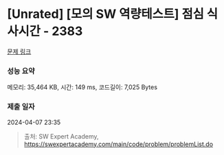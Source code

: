 # [Unrated] [모의 SW 역량테스트] 점심 식사시간 - 2383 

[문제 링크](https://swexpertacademy.com/main/code/problem/problemDetail.do?contestProbId=AV5-BEE6AK0DFAVl) 

### 성능 요약

메모리: 35,464 KB, 시간: 149 ms, 코드길이: 7,025 Bytes

### 제출 일자

2024-04-07 23:35



> 출처: SW Expert Academy, https://swexpertacademy.com/main/code/problem/problemList.do